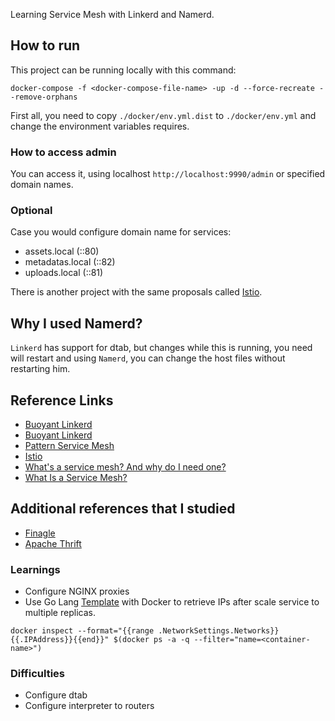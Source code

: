 Learning Service Mesh with Linkerd and Namerd.

## How to run

This project can be running locally with this command:

`docker-compose -f <docker-compose-file-name> -up -d --force-recreate --remove-orphans`

First all, you need to copy `./docker/env.yml.dist` to `./docker/env.yml` and change the environment variables requires.

### How to access admin

You can access it, using localhost `http://localhost:9990/admin` or specified domain names.

### Optional

Case you would configure domain name for services:

* assets.local (::80)
* metadatas.local (::82)
* uploads.local (::81)

There is another project with the same proposals called [Istio](https://istio.io/).

## Why I used Namerd?

`Linkerd` has support for dtab, but changes while this is running, you need will restart and using `Namerd`, you can change the host files without restarting him.

## Reference Links

* [Buoyant Linkerd](https://linkerd.io/)
* [Buoyant Linkerd](https://linkerd.io/)
* [Pattern Service Mesh](http://philcalcado.com/2017/08/03/pattern_service_mesh.html)
* [Istio](https://istio.io/)
* [What's a service mesh? And why do I need one?](https://blog.buoyant.io/2017/04/25/whats-a-service-mesh-and-why-do-i-need-one/)
* [What Is a Service Mesh?](https://www.nginx.com/blog/what-is-a-service-mesh/)

## Additional references that I studied
* [Finagle](https://twitter.github.io/finagle/)
* [Apache Thrift](https://thrift.apache.org/)

### Learnings

* Configure NGINX proxies
* Use Go Lang [Template](https://golang.org/pkg/text/template/) with Docker to retrieve IPs after scale service to multiple replicas.

```
docker inspect --format="{{range .NetworkSettings.Networks}}{{.IPAddress}}{{end}}" $(docker ps -a -q --filter="name=<container-name>")
```

### Difficulties

* Configure dtab
* Configure interpreter to routers